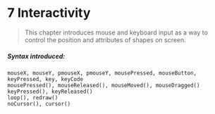 # 7 Interactivity

>This chapter introduces mouse and keyboard input as a way to control the position and attributes of shapes on screen.

##### Syntax introduced:

```
mouseX, mouseY, pmouseX, pmouseY, mousePressed, mouseButton,
keyPressed, key, keyCode
mousePressed(), mouseReleased(), mouseMoved(), mouseDragged()
keyPressed(), keyReleased()
loop(), redraw()
noCursor(), cursor()
```
